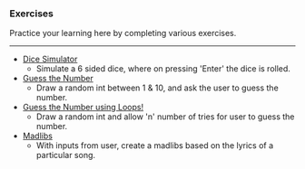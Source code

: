 ### Exercises
Practice your learning here by completing various exercises.

____

* [Dice Simulator](dice-simulator/single-dice.py)
    * Simulate a 6 sided dice, where on pressing 'Enter' the dice is rolled.
* [Guess the Number](guess-the-number/guess-the-number.py)
    * Draw a random int between 1 & 10, and ask the user to guess the number.
* [Guess the Number using Loops!](guess-the-number/using-loop-guess-the-number.py)
    * Draw a random int and allow 'n' number of tries for user to guess the number.
* [Madlibs](madlibs/madlibs1.py) 
    * With inputs from user, create a madlibs based on the lyrics of a particular song.